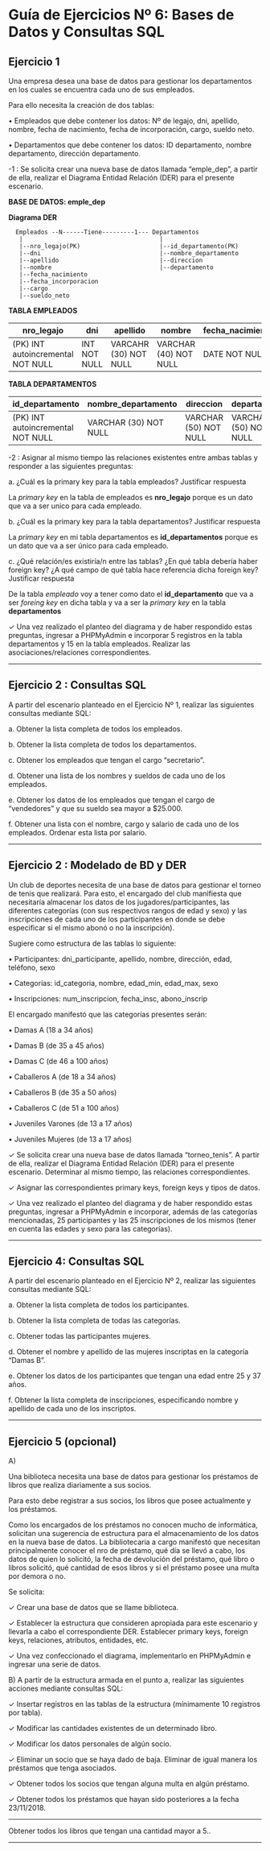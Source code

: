 # Guía de Ejercicios Nº 6: Bases de Datos y Consultas SQL

## Ejercicio 1

Una empresa desea una base de datos para gestionar los departamentos en los cuales se encuentra cada uno de sus empleados. 

Para ello necesita la creación de dos tablas:

• Empleados que debe contener los datos: Nº de legajo, dni, apellido, nombre, fecha de nacimiento, fecha de incorporación, cargo, sueldo neto.

• Departamentos que debe contener los datos: ID departamento, nombre departamento, dirección departamento.

-1 : Se solicita crear una nueva base de datos llamada “emple_dep”, a partir de ella, realizar el Diagrama Entidad Relación (DER) para el presente escenario. 


**BASE DE DATOS: emple_dep**

**Diagrama DER**

```
  Empleados --N------Tiene---------1--- Departamentos
   |                                      |
   |--nro_legajo(PK)                      |--id_departamento(PK)
   |--dni                                 |--nombre_departamento
   |--apellido                            |--direccion
   |--nombre                              |--departamento
   |--fecha_nacimiento
   |--fecha_incorporacion
   |--cargo
   |--sueldo_neto

```


**TABLA EMPLEADOS**

| nro_legajo | dni | apellido |  nombre | fecha_nacimiento | fecha_incorporación | cargo | sueldo_neto | id_departamento |
| ---------- | --- | -------- | ------- | ---------------- | ------------------- | ----- | ----------- | --------------- |
|  (PK) INT autoincremental NOT NULL| INT NOT NULL | VARCAHR (30) NOT NULL | VARCHAR (40) NOT NULL | DATE NOT NULL | DATE NOT NULL | VARCHAR (30) NOT NULL | DOUBLE NOT NULL | (FK) INT autoincremental NOT NULL | 

**TABLA DEPARTAMENTOS**

| id_departamento | nombre_departamento | direccion | departamento |
| --------------- | ------------------- | --------- | ------------ |
| (PK) INT autoincremental NOT NULL | VARCHAR (30) NOT NULL | VARCHAR (50) NOT NULL | VARCHAR (50) NOT NULL |


-2 : Asignar al mismo tiempo las relaciones existentes entre ambas tablas y responder a las siguientes preguntas:

a. ¿Cuál es la primary key para la tabla empleados? Justificar respuesta

La *primary key* en la tabla de empleados es **nro_legajo** porque es un dato que va a ser unico para cada empleado.

b. ¿Cuál es la primary key para la tabla departamentos? Justificar respuesta

La *primary key* en mi tabla departamentos es **id_departamentos** porque es un dato que va a ser único para cada empleado.

c. ¿Qué relación/es existiría/n entre las tablas? 
¿En qué tabla debería haber foreign key? 
¿A qué campo de qué tabla hace referencia dicha foreign key? 
Justificar respuesta

De la tabla *empleado* voy a tener como dato el **id_departamento** que va a ser *foreing key* en dicha tabla y va a ser la *primary key* en la tabla **departamentos**

✓ Una vez realizado el planteo del diagrama y de haber respondido estas preguntas, ingresar a PHPMyAdmin e incorporar 5 registros en la tabla departamentos y 15 en la tabla empleados. Realizar las asociaciones/relaciones correspondientes.

---

## Ejercicio 2 : Consultas SQL

A partir del escenario planteado en el Ejercicio Nº 1, realizar las siguientes consultas mediante SQL:

a. Obtener la lista completa de todos los empleados.

b. Obtener la lista completa de todos los departamentos.

c. Obtener los empleados que tengan el cargo “secretario”.

d. Obtener una lista de los nombres y sueldos de cada uno de los empleados.

e. Obtener los datos de los empleados que tengan el cargo de “vendedores” y que su sueldo sea mayor a $25.000.

f. Obtener una lista con el nombre, cargo y salario de cada uno de los empleados. 
Ordenar esta lista por salario.

---

## Ejercicio 2 : Modelado de BD y DER
 
Un club de deportes necesita de una base de datos para gestionar el torneo de tenis que realizará. 
Para esto, el encargado del club manifiesta que necesitaría almacenar los datos de los jugadores/participantes, 
las diferentes categorías (con sus respectivos rangos de edad y sexo) y las inscripciones de cada uno de los participantes 
en donde se debe especificar si el mismo abonó o no la inscripción). 

Sugiere como estructura de las tablas lo siguiente:

• Participantes: dni_participante, apellido, nombre, dirección, edad, teléfono, sexo

• Categorías: id_categoria, nombre, edad_min, edad_max, sexo

• Inscripciones: num_inscripcion, fecha_insc, abono_inscrip

El encargado manifestó que las categorías presentes serán:

• Damas A (18 a 34 años)

• Damas B (de 35 a 45 años)

• Damas C (de 46 a 100 años)

• Caballeros A (de 18 a 34 años)

• Caballeros B (de 35 a 50 años)

• Caballeros C (de 51 a 100 años)

• Juveniles Varones (de 13 a 17 años)

• Juveniles Mujeres (de 13 a 17 años)

✓ Se solicita crear una nueva base de datos llamada “torneo_tenis”. 
A partir de ella, realizar el Diagrama Entidad Relación (DER) para el presente escenario.
Determinar al mismo tiempo, las relaciones correspondientes.

✓ Asignar las correspondientes primary keys, foreign keys y tipos de datos.

✓ Una vez realizado el planteo del diagrama y de haber respondido estas preguntas, 
ingresar a PHPMyAdmin e incorporar, además de las categorías mencionadas, 25 participantes 
y las 25 inscripciones de los mismos (tener en cuenta las edades y sexo para las categorías).

---

## Ejercicio 4: Consultas SQL

A partir del escenario planteado en el Ejercicio Nº 2, realizar las siguientes consultas mediante SQL:

a. Obtener la lista completa de todos los participantes.

b. Obtener la lista completa de todas las categorías.

c. Obtener todas las participantes mujeres.

d. Obtener el nombre y apellido de las mujeres inscriptas en la categoría “Damas B”.

e. Obtener los datos de los participantes que tengan una edad entre 25 y 37 años.

f. Obtener la lista completa de inscripciones, especificando nombre y apellido de cada uno de los inscriptos.

---

## Ejercicio 5 (opcional)

A) 

Una biblioteca necesita una base de datos para gestionar los préstamos de libros que realiza diariamente a sus socios. 

Para esto debe registrar a sus socios, los libros que posee actualmente y los préstamos.

Como los encargados de los préstamos no conocen mucho de informática, solicitan una sugerencia de estructura para el almacenamiento de los datos en la nueva base de datos. La bibliotecaria a cargo manifestó que necesitan principalmente conocer el nro de préstamo, qué día se llevó a cabo, los datos de quien lo solicitó, la fecha de devolución del préstamo, qué libro o libros solicitó, qué cantidad de esos libros y si el préstamo posee una multa por demora o no.

Se solicita:

✓ Crear una base de datos que se llame biblioteca.

✓ Establecer la estructura que consideren apropiada para este escenario y llevarla a cabo el correspondiente DER. Establecer primary keys, foreign keys, relaciones, atributos, entidades, etc.

✓ Una vez confeccionado el diagrama, implementarlo en PHPMyAdmin e ingresar una serie de datos.

B) A partir de la estructura armada en el punto a, realizar las siguientes acciones mediante consultas SQL:

✓ Insertar registros en las tablas de la estructura (mínimamente 10 registros por tabla).

✓ Modificar las cantidades existentes de un determinado libro.

✓ Modificar los datos personales de algún socio.

✓ Eliminar un socio que se haya dado de baja. Eliminar de igual manera los préstamos que tenga asociados.

✓ Obtener todos los socios que tengan alguna multa en algún préstamo.

✓ Obtener todos los préstamos que hayan sido posteriores a la fecha 23/11/2018.

---
Obtener todos los libros que tengan una cantidad mayor a 5..


---
